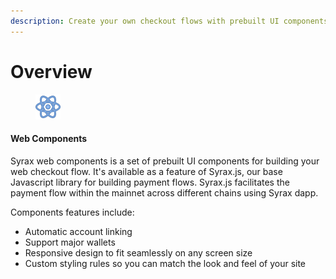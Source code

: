 ```yaml
---
description: Create your own checkout flows with prebuilt UI components.
---
```


# Overview

<figure><img src="../.gitbook/assets/icons8-react-40.png" alt=""><figcaption></figcaption></figure>

#### Web Components

Syrax web components is a set of prebuilt UI components for building your web checkout flow. It's available as a feature of Syrax.js, our base Javascript library for building payment flows. Syrax.js facilitates the payment flow within the mainnet across different chains using Syrax dapp.

Components features include:

* Automatic account linking
* Support major wallets
* Responsive design to fit seamlessly on any screen size
* Custom styling rules so you can match the look and feel of your site
